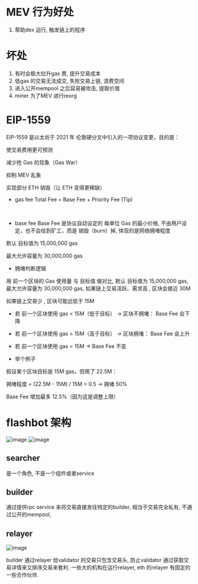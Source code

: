# MEV 行为好处
1. 帮助dex 运行, 触发链上的程序

# 坏处
1. 有时会极大拉升gas 费, 提升交易成本
2. 低gas 的交易无法成交, 失败交易上链, 浪费空间
3. 进入公开mempool 之后容易被攻击, 提取价值
4. miner 为了MEV 进行reorg

# EIP-1559
EIP-1559 是以太坊于 2021 年 伦敦硬分叉中引入的一项协议变更，目的是：

使交易费用更可预测

减少抢 Gas 的现象（Gas War）

抑制 MEV 乱象

实现部分 ETH 销毁（让 ETH 变得更稀缺）
* gas fee
Total Fee = Base Fee + Priority Fee (Tip)
</br>

* base fee
Base Fee 是协议自动设定的 每单位 Gas 的最小价格, 不由用户设定，也不会给到矿工，而是 销毁（burn）掉, 体现的是网络拥堵程度

默认 目标值为 15,000,000 gas

最大允许容量为 30,000,000 gas

* 拥堵判断逻辑
  
用 前一个区块的 Gas 使用量 与 目标值 做对比, 默认 目标值为 15,000,000 gas, 最大允许容量为 30,000,000 gas, 如果链上交易活跃、需求高 , 区块会接近 30M

如果链上交易少 , 区块可能远低于 15M
</br>
- 若 前一个区块使用 gas < 15M（低于目标） → 区块不拥堵：
Base Fee 会下降

- 若 前一个区块使用 gas > 15M（高于目标） → 区块拥堵：
Base Fee 会上升

- 若 前一个区块使用 gas = 15M → Base Fee 不变

* 举个例子

假设某个区块目标是 15M gas，但用了 22.5M：

拥堵程度 = (22.5M - 15M) / 15M = 0.5 → 拥堵 50%

Base Fee 增加最多 12.5%（因为这是调整上限）
# flashbot 架构
![image](https://github.com/user-attachments/assets/5c789960-3741-494b-87cb-975b50bc8c6a)
![image](https://github.com/user-attachments/assets/9c8a5cc0-bec4-4546-a784-ad35f4d0d4ff)

## searcher
是一个角色, 不是一个组件或者service
## builder
通过提供rpc service 来将交易直接发往特定的builder, 相当于交易完全私有, 不通过公开的mempool, 
## relayer 
![image](https://github.com/user-attachments/assets/f6b6cdce-13e6-4c09-9990-cb0fd6b055c5)

builder 通过relayer 给validator 的交易只包含交易头, 防止validator 通过获取交易详情来又排序交易来套利. 
一些大的机构在运行relayer, eth 的relayer 有固定的一些合作伙伴.  
